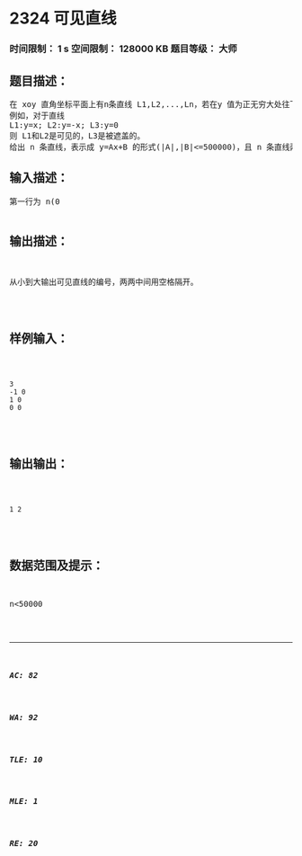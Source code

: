 # 2324 可见直线   
### 时间限制： 1 s     空间限制： 128000 KB     题目等级： 大师  
## 题目描述：  

<pre>
在 xoy 直角坐标平面上有n条直线 L1,L2,...,Ln，若在y 值为正无穷大处往下看，能见到 Li的某个子线段，则称 Li为可见的，否则 Li为被遮盖的。   
例如，对于直线   
L1:y=x; L2:y=-x; L3:y=0   
则 L1和L2是可见的，L3是被遮盖的。   
给出 n 条直线，表示成 y=Ax+B 的形式(|A|,|B|<=500000)，且 n 条直线两两不重合。求出所有可见的直线。
</pre>
  
  
## 输入描述：  

<pre>
第一行为 n(0<n<50000)，接下来 n行输入 Ai,Bi。 
</pre>
  
  
## 输出描述：  

<pre>
从小到大输出可见直线的编号，两两中间用空格隔开。 
</pre>
  
  
## 样例输入：  

<pre><code>
3   
-1 0   
1 0   
0 0
</code></pre>
  
  
## 输出输出：  

<pre><code>
1 2 
</code></pre>
  
  
## 数据范围及提示：  

<pre>
n<50000
</pre>
  
  
***  

##### AC: 82  
##### WA: 92  
##### TLE: 10  
##### MLE: 1  
##### RE: 20  
